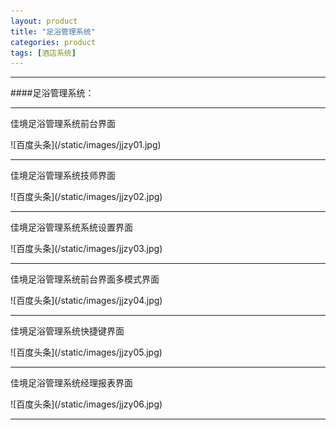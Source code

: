 ```yaml
---
layout: product
title: "足浴管理系统"
categories: product
tags: [酒店系统]
---
```

<hr/>
####足浴管理系统：
<hr/>
佳境足浴管理系统前台界面<p>
![百度头条](/static/images/jjzy01.jpg)
<p>
<p>
<p>
<hr/>
佳境足浴管理系统技师界面
<p>
![百度头条](/static/images/jjzy02.jpg)
<p>
<hr/>
<p>
佳境足浴管理系统系统设置界面
<p>
![百度头条](/static/images/jjzy03.jpg)
<hr/>
<p>
佳境足浴管理系统前台界面多模式界面
<p>
![百度头条](/static/images/jjzy04.jpg)
<hr/>
<p>
佳境足浴管理系统快捷键界面
<p>
![百度头条](/static/images/jjzy05.jpg)
<hr/>
<p>
佳境足浴管理系统经理报表界面
<p>
![百度头条](/static/images/jjzy06.jpg)
<hr/>